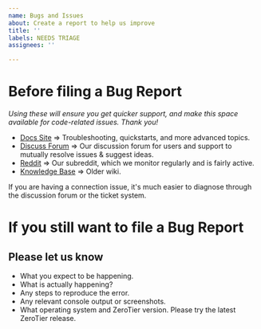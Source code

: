 ```yaml
---
name: Bugs and Issues
about: Create a report to help us improve
title: ''
labels: NEEDS TRIAGE
assignees: ''

---
```


# Before filing a Bug Report

_Using these will ensure you get quicker support, and make this space available for code-related
issues. Thank you!_

- [Docs Site](https://docs.zerotier.com/zerotier/troubleshooting) => Troubleshooting, quickstarts,
  and more advanced topics.
- [Discuss Forum](https://discuss.zerotier.com/) => Our discussion forum for users and support to
  mutually resolve issues & suggest ideas.
- [Reddit](https://www.reddit.com/r/zerotier/) => Our subreddit, which we monitor regularly and is
  fairly active.
- [Knowledge Base](https://zerotier.atlassian.net/wiki/spaces/SD/overview) => Older wiki.

If you are having a connection issue, it's much easier to diagnose through the discussion forum or
the ticket system.

# If you still want to file a Bug Report

## Please let us know

- What you expect to be happening.
- What is actually happening?
- Any steps to reproduce the error.
- Any relevant console output or screenshots.
- What operating system and ZeroTier version. Please try the latest ZeroTier release. 

